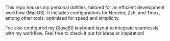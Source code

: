 This repo houses my personal dotfiles, tailored for an efficient development workflow (MacOS). It includes configurations for Neovim, Zsh, and Tmux, among other tools, optimized for speed and simplicity.

I've also configured my [Glove80](https://my.glove80.com/?ref=arslan.io#/layout/user/fa5683d0-3134-4dc3-893f-da0af02149f3) keyboard layout to integrate seamlessly with my workflow. Feel free to check it out for ideas or inspiration!
